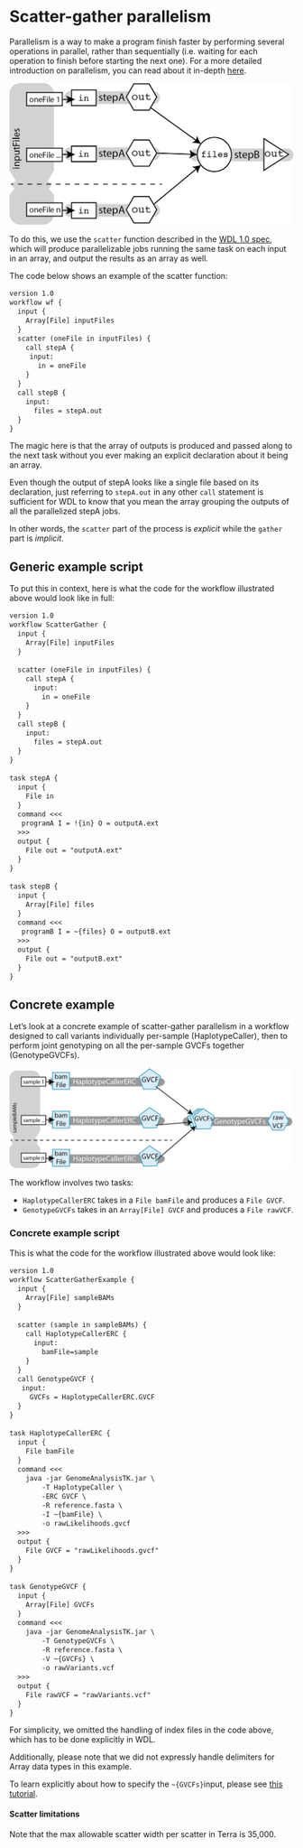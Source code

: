 # Scatter-gather parallelism
Parallelism is a way to make a program finish faster by performing several operations in parallel, rather than sequentially (i.e. waiting for each operation to finish before starting the next one). For a more detailed introduction on parallelism, you can read about it in-depth [here](https://gatk.broadinstitute.org/hc/en-us/articles/360035532012).

![Diagram depicting parallelism. Three separate inputs are individually used as input to the same workflow running in parallel. The workflow runs the input through a process StepA. Each independent workflow produces one output which is are then gathered and all used together as input to a new process StepB, which produces a single output.](../Images/ScatterGather.png)

To do this, we use the `scatter` function described in the [WDL 1.0 spec](https://github.com/openwdl/wdl/blob/main/versions/1.0/SPEC.md#scatter--gather), which will produce parallelizable jobs running the same task on each input in an array, and output the results as an array as well. 

The code below shows an example of the scatter function:

```wdl
version 1.0
workflow wf {
  input {
    Array[File] inputFiles
  }
  scatter (oneFile in inputFiles) {
    call stepA {
     input: 
       in = oneFile 
    }
  }
  call stepB { 
    input: 
      files = stepA.out
  }
}
```

The magic here is that the array of outputs is produced and passed along to the next task without you ever making an explicit declaration about it being an array. 

Even though the output of stepA looks like a single file based on its declaration, just referring to `stepA.out` in any other `call` statement is sufficient for WDL to know that you mean the array grouping the outputs of all the parallelized stepA jobs.

In other words, the `scatter` part of the process is *explicit* while the `gather` part is *implicit*.

## Generic example script

To put this in context, here is what the code for the workflow illustrated above would look like in full:

```wdl
version 1.0
workflow ScatterGather {
  input {
    Array[File] inputFiles
  }

  scatter (oneFile in inputFiles) {
    call stepA { 
      input: 
        in = oneFile 
    }
  }
  call stepB { 
    input: 
      files = stepA.out 
  }
}

task stepA {
  input {
    File in
  }
  command <<<
   programA I = !{in} O = outputA.ext 
  >>>
  output { 
    File out = "outputA.ext" 
  }
}

task stepB {
  input {
    Array[File] files
  }
  command <<<
   programB I = ~{files} O = outputB.ext 
  >>>
  output { 
    File out = "outputB.ext" 
  }
}
```
## Concrete example

Let’s look at a concrete example of scatter-gather parallelism in a workflow designed to call variants individually per-sample (HaplotypeCaller), then to perform joint genotyping on all the per-sample GVCFs together (GenotypeGVCFs).

![Diagram depicting how three individual sample BAM files are used as input to the HaplotypeCallerERC tools in parallel. Each individual run of the tool produces a GVCF. The GVCFs are gathered and the array is used as an input to the GenotypeGVCFs tool, which produces a raw VCF file as final output.](../Images/scatter_concrete.png)

The workflow involves two tasks:

* `HaplotypeCallerERC` takes in a `File bamFile` and produces a `File GVCF`.
* `GenotypeGVCFs` takes in an `Array[File] GVCF` and produces a `File rawVCF`.


### Concrete example script

This is what the code for the workflow illustrated above would look like:

```wdl
version 1.0
workflow ScatterGatherExample {
  input {
    Array[File] sampleBAMs
  }

  scatter (sample in sampleBAMs) {
    call HaplotypeCallerERC { 
      input: 
        bamFile=sample 
    }
  }
  call GenotypeGVCF {
   input: 
     GVCFs = HaplotypeCallerERC.GVCF 
  }
}

task HaplotypeCallerERC {
  input {
    File bamFile
  }
  command <<<
    java -jar GenomeAnalysisTK.jar \
        -T HaplotypeCaller \
        -ERC GVCF \
        -R reference.fasta \
        -I ~{bamFile} \
        -o rawLikelihoods.gvcf
  >>>
  output {
    File GVCF = "rawLikelihoods.gvcf"
  }
}

task GenotypeGVCF {
  input {
    Array[File] GVCFs
  }
  command <<<
    java -jar GenomeAnalysisTK.jar \
        -T GenotypeGVCFs \
        -R reference.fasta \
        -V ~{GVCFs} \
        -o rawVariants.vcf
  >>>
  output {
    File rawVCF = "rawVariants.vcf"
  }
}
```

For simplicity, we omitted the handling of index files in the code above, which has to be done explicitly in WDL. 

Additionally, please note that we did not expressly handle delimiters for Array data types in this example. 

To learn explicitly about how to specify the `~{GVCFs}`input, please see [this tutorial](./jointcall_with_scatter.md).

#### Scatter limitations

Note that the max allowable scatter width per scatter in Terra is 35,000.